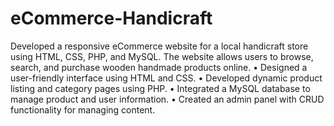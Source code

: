 # eCommerce-Handicraft
Developed a responsive eCommerce website for a local handicraft store using HTML, CSS,
PHP, and MySQL. The website allows users to browse, search, and purchase wooden handmade
products online.
• Designed a user-friendly interface using HTML and CSS.
• Developed dynamic product listing and category pages using PHP.
• Integrated a MySQL database to manage product and user information.
• Created an admin panel with CRUD functionality for managing content.
